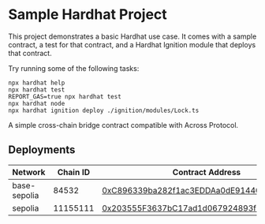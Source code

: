 # Sample Hardhat Project

This project demonstrates a basic Hardhat use case. It comes with a sample contract, a test for that contract, and a Hardhat Ignition module that deploys that contract.

Try running some of the following tasks:

```shell
npx hardhat help
npx hardhat test
REPORT_GAS=true npx hardhat test
npx hardhat node
npx hardhat ignition deploy ./ignition/modules/Lock.ts
```

A simple cross-chain bridge contract compatible with Across Protocol.

## Deployments

| Network | Chain ID | Contract Address |
|---------|----------|------------------|
| base-sepolia | 84532 | [0xC896339ba282f1ac3EDDAa0dE91440Ee444CdaC3](https://sepolia.basescan.org/address/0xC896339ba282f1ac3EDDAa0dE91440Ee444CdaC3) |
| sepolia | 11155111 | [0x203555F3637bC17ad1d067924893f5Bb40f3C95B](https://sepolia.etherscan.io/address/0x203555F3637bC17ad1d067924893f5Bb40f3C95B) |
